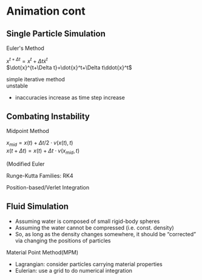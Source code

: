 # Animation cont

## Single Particle Simulation

Euler's Method

$x^{t+\Delta t}=x^t+\Delta t\dot{x}^t$  
$\dot{x}^{t+\Delta t}=\dot{x}^t+\Delta t\ddot{x}^t$

simple iterative method  
unstable

- inaccuracies increase as time step increase

## Combating Instability

Midpoint Method

$x_{mid}=x(t)+\Delta t/2\cdot v(x(t),t)$  
$x(t+\Delta t)=x(t)+\Delta t\cdot v(x_{mid},t)$

(Modified Euler

Runge-Kutta Families: RK4

Position-based/Verlet Integration

## Fluid Simulation

- Assuming water is composed of small rigid-body spheres
- Assuming the water cannot be compressed (i.e. const. density)
- So, as long as the density changes somewhere, it should be “corrected” via changing the positions of particles

Material Point Method(MPM)

- Lagrangian: consider particles carrying material properties
- Eulerian: use a grid to do numerical integration
